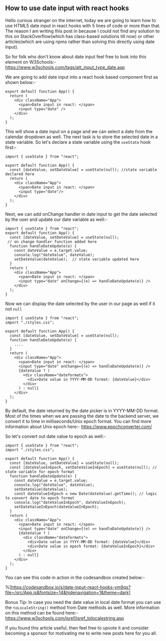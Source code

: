## How to use date input with react hooks

Hello curious stranger on the internet, today we are going to learn how to use HTML5 date input in react hooks with 5 lines of code or more than that.
The reason I am writing this post in because I could not find any solution to this on StackOverflow(which has class-based solutions till now) or other articles(which are using npms rather than solving this directly using date input).

So for folk who don't know about date input feel free to look into this element on W3Schools:-
https://www.w3schools.com/tags/att_input_type_date.asp

We are going to add date input into a react hook based component first as shown below:-

```
export default function App() {
  return (
    <div className="App">
      <span>Date input in react: </span>
      <input type="date" />
    </div>
  );
}
```
This will show a date input on a page and we can select a date from the calendar dropdown as well.
The next task is to store the selected date in a state variable. So let's declare a state variable using the `useState` hook first:-

```
import { useState } from "react";

export default function App() {
  const [dateValue, setDateValue] = useState(null); //state variable declared here
  return (
    <div className="App">
      <span>Date input in react: </span>
      <input type="date"/>
    </div>
  );
}
```

Next, we can add onChange handler in date input to get the date selected by the user and update our date variable as well:-

```
import { useState } from "react";
export default function App() {
  const [dateValue, setDateValue] = useState(null);
 // on change handler function added here
  function handleDateUpdate(e) {
    const dateValue = e.target.value;
    console.log("dateValue", dateValue);
    setDateValue(dateValue);  // state variable updated here
  }
  return (
    <div className="App">
      <span>Date input in react: </span>
      <input type="date" onChange={(e) => handleDateUpdate(e)} />
    </div>
  );
}

```

Now we can display the date selected by the user in our page as well if it not `null`

```
import { useState } from "react";
import "./styles.css";

export default function App() {
  const [dateValue, setDateValue] = useState(null);
  function handleDateUpdate(e) {
    ....
  }
  return (
    <div className="App">
      <span>Date input in react: </span>
      <input type="date" onChange={(e) => handleDateUpdate(e)} />
      {dateValue ? (
        <div className="dateformats">
          <div>Date value in YYYY-MM-DD format: {dateValue}</div>
        </div>
      ) : null}
    </div>
  );
}
```
By default, the date returned by the date picker is in YYYY-MM-DD format. Most of the times when we are passing the date to the backend server, we convert it to time in milliseconds/Unix epoch format. You can find more information about Unix epoch here:-
https://www.epochconverter.com/

So let's convert out date value to epoch as well:-
```
import { useState } from "react";
import "./styles.css";

export default function App() {
  const [dateValue, setDateValue] = useState(null);
  const [dateValueInEpoch, setDateValueInEpoch] = useState(null); // state variable for epoch format
  function handleDateUpdate(e) {
    const dateValue = e.target.value;
    console.log("dateValue", dateValue);
    setDateValue(dateValue);
    const dateValueInEpoch = new Date(dateValue).getTime(); // logic to convert date to epoch format
    console.log("dateValueInEpoch", dateValueInEpoch);
    setDateValueInEpoch(dateValueInEpoch);
  }
  return (
    <div className="App">
      <span>Date input in react: </span>
      <input type="date" onChange={(e) => handleDateUpdate(e)} />
      {dateValue ? (
        <div className="dateformats">
          <div>Date value in YYYY-MM-DD format: {dateValue}</div>
          <div>Date value in epoch format: {dateValueInEpoch}</div>
        </div>
      ) : null}
    </div>
  );
}
```

You can see this code in action in the codesandbox created below:-

%[https://codesandbox.io/s/date-input-react-hooks-ym9qs?file=/src/App.js&fontsize=14&hidenavigation=1&theme=dark]

Bonus Tip:
In case you need the date value in local date format you can use the `toLocaleString()` method from Date methods as well. More information on this method can be found here:-   
https://www.w3schools.com/jsref/jsref_tolocalestring.asp

If you found this article useful, then feel free to upvote it and consider becoming a sponsor for motivating me to write new posts here for you all.
